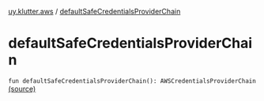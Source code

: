 [uy.klutter.aws](index.md) / [defaultSafeCredentialsProviderChain](.)


# defaultSafeCredentialsProviderChain

`fun defaultSafeCredentialsProviderChain(): AWSCredentialsProviderChain` [(source)](https://github.com/kohesive/klutter/blob/master/aws-core-jdk6/src/main/kotlin/uy/klutter/aws/Credentials.kt#L9)


